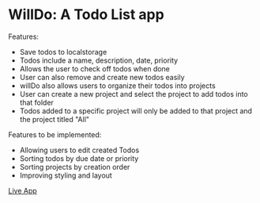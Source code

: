 # WillDo: A Todo List app

Features:
  - Save todos to localstorage
  - Todos include a name, description, date, priority
  - Allows the user to check off todos when done
  - User can also remove and create new todos easily
  - willDo also allows users to organize their todos into projects
  - User can create a new project and select the project to add todos into that folder
  - Todos added to a specific project will only be added to that project and the project titled "All"

Features to be implemented:
  - Allowing users to edit created Todos
  - Sorting todos by due date or priority
  - Sorting projects by creation order
  - Improving styling and layout

[Live App](https://krystianrusin.github.io/todo-list)
